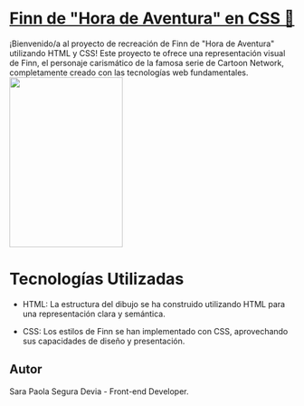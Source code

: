 # [Finn de "Hora de Aventura" en CSS 🎨](https://sarasegura.github.io/sara-segura-personal-portfolio/)
¡Bienvenido/a al proyecto de recreación de Finn de "Hora de Aventura" utilizando HTML y CSS! Este proyecto te ofrece una representación visual de Finn, el personaje carismático de la famosa serie de Cartoon Network, completamente creado con las tecnologías web fundamentales.
<img src="https://github.com/sarasegura/dibujo-css-finn/assets/137323950/d8f67d93-e682-410a-824a-9b0563b310e3" width="200" height="300" >

# Tecnologías Utilizadas
- HTML: La estructura del dibujo se ha construido utilizando HTML para una representación clara y semántica.

- CSS: Los estilos de Finn se han implementado con CSS, aprovechando sus capacidades de diseño y presentación.
  
## Autor
Sara Paola Segura Devia - Front-end Developer.
